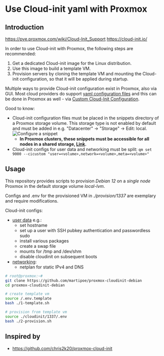 # Use Cloud-init yaml with Proxmox

## Introduction

https://pve.proxmox.com/wiki/Cloud-Init_Support
https://cloud-init.io/

In order to use Cloud-init with Proxmox, the following steps are recommended:
1. Get a dedicated Cloud-init image for the Linux distribution.
2. Use this image to build a template VM.
3. Provision servers by cloning the template VM and mounting the Cloud-init configuration, so that it will be applied during startup.

Multiple ways to provide Cloud-init configuration exist in Proxmox, also via GUI. Most cloud providers do support [yaml configuration files](https://cloudinit.readthedocs.io/en/latest/reference/examples.html) and this can be done in Proxmox as well - via [Custom Cloud-Init Configuration](https://pve.proxmox.com/wiki/Cloud-Init_Support#_custom_cloud_init_configuration).

Good to know:
- Cloud-init configuration files must be placed in the snippets directory of a Proxmox storage volume. This storage type is not enabled by default and must be added in e.g. "Datacenter" -> "Storage" -> Edit: local.
![Configure a snippet](docs/snippets.png)
    - **In Proxmox clusters, these snippets must be accessible for all nodes in a shared storage, [Link](https://www.thomas-krenn.com/de/wiki/Custom_Cloud_Init_Config_in_Proxmox_VE#Snippet-Directory_erstellen).**
- Cloud-init configs for user data and networking must be split: `qm set 9000 --cicustom "user=<volume>,network=<volume>,meta=<volume>"`

## Usage

This repository provides scripts to provision *Debian 12* on a *single node* Proxmox in the default storage volume *local-lvm*.

Configs and .env for the provisioned VM in *./provision/1337* are exemplary and require modifications.

Cloud-init configs:
- [user data](./provision/1337/cloud-init.yml) e.g.:
    - set hostname
    - set up a user with SSH pubkey authentication and passwordless sudo
    - install various packages
    - create a swap file
    - mounts for /tmp and /dev/shm
    - disable cloudinit on subsequent boots
- [networking](./provision/1337/netplan.yml):
    - netplan for static IPv4 and DNS

```bash
# root@proxmox:~#
git clone https://github.com/martipoe/proxmox-cloudinit-debian
cd proxmox-cloudinit-debian

# create template vm
source /.env.template
bash ./1-template.sh

# provision from template vm
source ./cloudinit/1337/.env
bash ./2-provision.sh
```

## Inspired by

- https://github.com/chris2k20/proxmox-cloud-init

